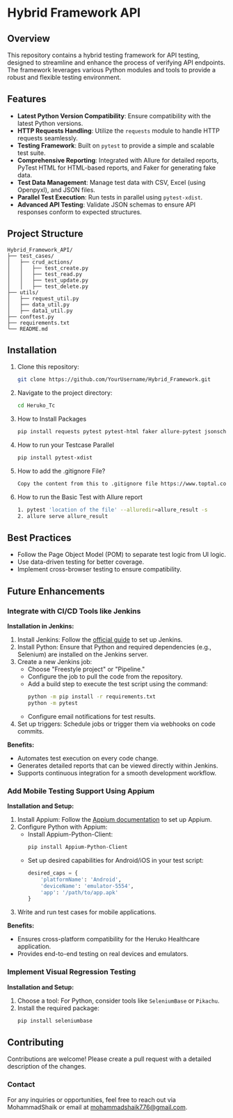 # Hybrid Framework API

## Overview

This repository contains a hybrid testing framework for API testing, designed to streamline and enhance the process of verifying API endpoints. The framework leverages various Python modules and tools to provide a robust and flexible testing environment.

## Features

- **Latest Python Version Compatibility**: Ensure compatibility with the latest Python versions.
- **HTTP Requests Handling**: Utilize the `requests` module to handle HTTP requests seamlessly.
- **Testing Framework**: Built on `pytest` to provide a simple and scalable test suite.
- **Comprehensive Reporting**: Integrated with Allure for detailed reports, PyTest HTML for HTML-based reports, and Faker for generating fake data.
- **Test Data Management**: Manage test data with CSV, Excel (using Openpyxl), and JSON files.
- **Parallel Test Execution**: Run tests in parallel using `pytest-xdist`.
- **Advanced API Testing**: Validate JSON schemas to ensure API responses conform to expected structures.

## Project Structure

```plaintext
Hybrid_Framework_API/
├── test_cases/
│   ├── crud_actions/
│   │   ├── test_create.py
│   │   ├── test_read.py
│   │   ├── test_update.py
│   │   ├── test_delete.py
├── utils/
│   ├── request_util.py
│   ├── data_util.py
│   ├── data1_util.py
├── conftest.py
├── requirements.txt
└── README.md
```
## Installation

1. Clone this repository:
   ```bash
   git clone https://github.com/YourUsername/Hybrid_Framework.git
2. Navigate to the project directory:
   ```bash
   cd Heruko_Tc
3. How to Install Packages
   ```bash
   pip install requests pytest pytest-html faker allure-pytest jsonschema
4. How to run your Testcase Parallel
   ```bash
   pip install pytest-xdist

5. How to add the .gitignore File?
   ```bash
   Copy the content from this to .gitignore file https://www.toptal.com/developers/gitignore/api/pycharm+all

6. How to run the Basic Test with Allure report
   ```bash
   1. pytest 'location of the file' --alluredir=allure_result -s
   2. allure serve allure_result
   
## Best Practices
- Follow the Page Object Model (POM) to separate test logic from UI logic.
- Use data-driven testing for better coverage.
- Implement cross-browser testing to ensure compatibility.

## Future Enhancements

### Integrate with CI/CD Tools like Jenkins

**Installation in Jenkins:**
1. Install Jenkins: Follow the [official guide](https://www.jenkins.io/doc/book/installing/) to set up Jenkins.
2. Install Python: Ensure that Python and required dependencies (e.g., Selenium) are installed on the Jenkins server.
3. Create a new Jenkins job: 
   - Choose "Freestyle project" or "Pipeline."
   - Configure the job to pull the code from the repository.
   - Add a build step to execute the test script using the command:
     ```bash
     python -m pip install -r requirements.txt
     python -m pytest
     ```
   - Configure email notifications for test results.
4. Set up triggers: Schedule jobs or trigger them via webhooks on code commits.

**Benefits:**
- Automates test execution on every code change.
- Generates detailed reports that can be viewed directly within Jenkins.
- Supports continuous integration for a smooth development workflow.

### Add Mobile Testing Support Using Appium

**Installation and Setup:**
1. Install Appium: Follow the [Appium documentation](http://appium.io/docs/en/about-appium/intro/) to set up Appium.
2. Configure Python with Appium: 
   - Install Appium-Python-Client:
     ```bash
     pip install Appium-Python-Client
     ```
   - Set up desired capabilities for Android/iOS in your test script:
     ```python
     desired_caps = {
         'platformName': 'Android',
         'deviceName': 'emulator-5554',
         'app': '/path/to/app.apk'
     }
     ```
3. Write and run test cases for mobile applications.

**Benefits:**
- Ensures cross-platform compatibility for the Heruko Healthcare application.
- Provides end-to-end testing on real devices and emulators.

### Implement Visual Regression Testing

**Installation and Setup:**
1. Choose a tool: For Python, consider tools like `SeleniumBase` or `Pikachu`.
2. Install the required package:
   ```bash
   pip install seleniumbase

## Contributing
Contributions are welcome! Please create a pull request with a detailed description of the changes.

### Contact
For any inquiries or opportunities, feel free to reach out via MohammadShaik or email at mohammadshaik776@gmail.com.
